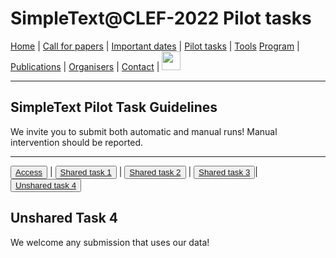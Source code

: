 # SimpleText@CLEF-2022 Pilot tasks

[Home](./) | [Call for papers](./CFP) | [Important dates](./dates) | [Pilot tasks](./tasks)  | [Tools](./tools) 
[Program](./program) | [Publications](./publications) | [Organisers](./organisers) | [Contact](./contact) | [<img src="https://github.com/simpletext-madics/2021/blob/main/clef/FR.png?raw=true" width="30">](../fr/task3)


---

## SimpleText Pilot Task Guidelines

We invite you to submit both automatic and manual runs! Manual intervention should be reported.

---

<button>[Access](./tasks)</button> | <button>[Shared task 1](./task1)</button> | <button>[Shared task 2](./task2)</button> | <button>[Shared task 3](./task3)</button>| <button>[Unshared task 4](./task4)</button>
<br>

## Unshared Task 4

We welcome any submission that uses our data! 
